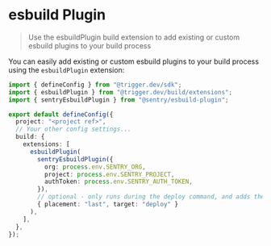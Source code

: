# esbuild Plugin

> Use the esbuildPlugin build extension to add existing or custom esbuild plugins to your build process

You can easily add existing or custom esbuild plugins to your build process using the `esbuildPlugin` extension:

```ts
import { defineConfig } from "@trigger.dev/sdk";
import { esbuildPlugin } from "@trigger.dev/build/extensions";
import { sentryEsbuildPlugin } from "@sentry/esbuild-plugin";

export default defineConfig({
  project: "<project ref>",
  // Your other config settings...
  build: {
    extensions: [
      esbuildPlugin(
        sentryEsbuildPlugin({
          org: process.env.SENTRY_ORG,
          project: process.env.SENTRY_PROJECT,
          authToken: process.env.SENTRY_AUTH_TOKEN,
        }),
        // optional - only runs during the deploy command, and adds the plugin to the end of the list of plugins
        { placement: "last", target: "deploy" }
      ),
    ],
  },
});
```

